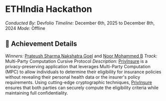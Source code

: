 # ETHIndia Hackathon

*Conducted By:* Devfolio
*Timeline:* December 6th, 2025 to December 8th, 2024 
*Mode:* Offline 

## 🏅 Achievement Details
*Winners:* [Prateush Sharma](https://www.linkedin.com/in/prateushsharma/),[Nakshatra Goel](https://www.linkedin.com/in/nakshatra-goel/) and [Noor Mohammed B](https://www.linkedin.com/in/noormohammedb/)
*Track:* Multi-Party Computation Cursive Protocol 
*Description:* [PrivInsure](https://github.com/prateushsharma/ZK-Insurance?tab=readme-ov-file#privinsure) is a privacy-preserving application that leverages Multi-Party Computation (MPC) to allow individuals to determine their eligibility for insurance policies without revealing their personal health data or the insurer's policy requirements. Using cutting-edge cryptographic techniques, [PrivInsure](https://github.com/prateushsharma/ZK-Insurance?tab=readme-ov-file#privinsure) ensures that both parties can securely compute the eligibility criteria while maintaining full confidentiality.